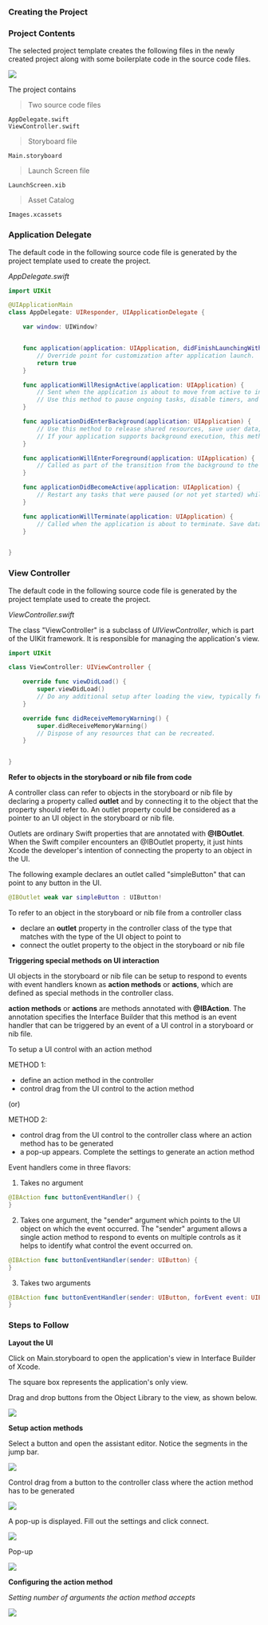 ### Creating the Project

### Project Contents

The selected project template creates the following files in the newly created project along with some boilerplate code in the source code files. 

<img src="./_misc/FilesCreated.png"/>

The project contains 
> Two source code files

    AppDelegate.swift
    ViewController.swift

> Storyboard file
  
    Main.storyboard

> Launch Screen file

    LaunchScreen.xib

> Asset Catalog

    Images.xcassets

### Application Delegate

The default code in the following source code file is generated by the project template used to create the project. 

<i>AppDelegate.swift</i>

```swift
import UIKit

@UIApplicationMain
class AppDelegate: UIResponder, UIApplicationDelegate {

	var window: UIWindow?


	func application(application: UIApplication, didFinishLaunchingWithOptions launchOptions: [NSObject: AnyObject]?) -> Bool {
		// Override point for customization after application launch.
		return true
	}

	func applicationWillResignActive(application: UIApplication) {
		// Sent when the application is about to move from active to inactive state. This can occur for certain types of temporary interruptions (such as an incoming phone call or SMS message) or when the user quits the application and it begins the transition to the background state.
		// Use this method to pause ongoing tasks, disable timers, and throttle down OpenGL ES frame rates. Games should use this method to pause the game.
	}

	func applicationDidEnterBackground(application: UIApplication) {
		// Use this method to release shared resources, save user data, invalidate timers, and store enough application state information to restore your application to its current state in case it is terminated later.
		// If your application supports background execution, this method is called instead of applicationWillTerminate: when the user quits.
	}

	func applicationWillEnterForeground(application: UIApplication) {
		// Called as part of the transition from the background to the inactive state; here you can undo many of the changes made on entering the background.
	}

	func applicationDidBecomeActive(application: UIApplication) {
		// Restart any tasks that were paused (or not yet started) while the application was inactive. If the application was previously in the background, optionally refresh the user interface.
	}

	func applicationWillTerminate(application: UIApplication) {
		// Called when the application is about to terminate. Save data if appropriate. See also applicationDidEnterBackground:.
	}


}
```

### View Controller

The default code in the following source code file is generated by the project template used to create the project. 

<i>ViewController.swift</i>

The class "ViewController" is a subclass of <i>UIViewController</i>, which is part of the UIKit framework. It is responsible for managing the application's view. 

```swift
import UIKit

class ViewController: UIViewController {

	override func viewDidLoad() {
		super.viewDidLoad()
		// Do any additional setup after loading the view, typically from a nib.
	}

	override func didReceiveMemoryWarning() {
		super.didReceiveMemoryWarning()
		// Dispose of any resources that can be recreated.
	}


}
```

<b> Refer to objects in the storyboard or nib file from code </b>

A controller class can refer to objects in the storyboard or nib file by declaring a property called <b>outlet</b> and by connecting it to the object that the property should refer to. An outlet property could be considered as a pointer to an UI object in the storyboard or nib file. 

Outlets are ordinary Swift properties that are annotated with <b>@IBOutlet</b>. When the Swift compiler encounters an @IBOutlet property, it just hints Xcode the developer's intention of connecting the property to an object in the UI.

The following example declares an outlet called "simpleButton" that can point to any button in the UI.

```swift
@IBOutlet weak var simpleButton : UIButton!
```

To refer to an object in the storyboard or nib file from a controller class
* declare an <b>outlet</b> property in the controller class of the type that matches with the type of the UI object to point to
* connect the outlet property to the object in the storyboard or nib file

<b> Triggering special methods on UI interaction </b>

UI objects in the storyboard or nib file can be setup to respond to events with event handlers known as <b>action methods</b> or <b>actions</b>, which are defined as special methods in the controller class.

<b>action methods</b> or <b>actions</b> are methods annotated with <b>@IBAction</b>. The annotation specifies the Interface Builder that this method is an event handler that can be triggered by an event of a UI control in a storyboard or nib file. 

To setup a UI control with an action method

METHOD 1:
* define an action method in the controller
* control drag from the UI control to the action method

(or)

METHOD 2:
* control drag from the UI control to the controller class where an action method has to be generated
* a pop-up appears. Complete the settings to generate an action method


Event handlers come in three flavors:

1) Takes no argument

```swift
@IBAction func buttonEventHandler() {
}
```

2) Takes one argument, the "sender" argument which points to the UI object on which the event occurred.
 The "sender" argument allows a single action method to respond to events on multiple controls as it helps to identify what control the event occurred on. 

```swift
@IBAction func buttonEventHandler(sender: UIButton) {
}
```

3) Takes two arguments

```swift
@IBAction func buttonEventHandler(sender: UIButton, forEvent event: UIEvent) {
}
```

### Steps to Follow

<b>Layout the UI</b>

Click on Main.storyboard to open the application's view in Interface Builder of Xcode.   

The square box represents the application's only view. 

Drag and drop buttons from the Object Library to the view, as shown below.

<img src="_misc/Layout%20Buttons.png"/>

<b>Setup action methods</b>

Select a button and open the assistant editor. Notice the segments in the jump bar.  

<img src="_misc/select%20button%20and%20show%20assistant%20editor.png"/>

Control drag from a button to the controller class where the action method has to be generated

<img src="_misc/control%20drag%20from%20button.png"/>

A pop-up is displayed. Fill out the settings and click connect.

<img src="_misc/buttonone_popup.png"/>

Pop-up

<img src="_misc/Connection%20Types.png"/>

<b>Configuring the action method</b>

<i>Setting number of arguments the action method accepts</i>

<img src="_misc/Possible%20arguements%20to%20send%20to%20an%20action%20method.png"/>





